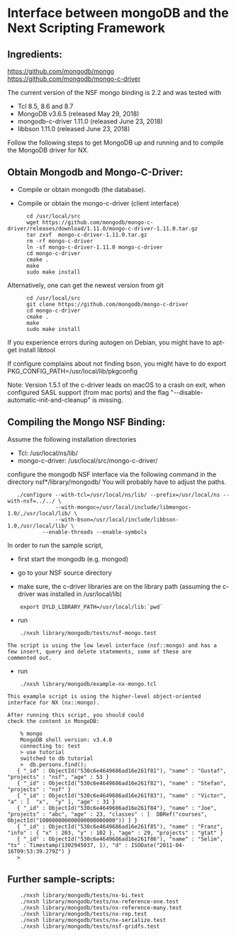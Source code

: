 
# Interface between mongoDB and the Next Scripting Framework #

## Ingredients: ##

  https://github.com/mongodb/mongo  
  https://github.com/mongodb/mongo-c-driver  

The current version of the NSF mongo binding is 2.2 and was
tested with
- Tcl 8.5, 8.6 and 8.7
- MongoDB v3.6.5 (released May 29, 2018)
- mongodb-c-driver 1.11.0 (released June 23, 2018)
- libbson 1.11.0 (released June 23, 2018)

Follow the following steps to get MongoDB up and running
and to compile the MongoDB driver for NX.


## Obtain Mongodb and Mongo-C-Driver: ##

- Compile or obtain mongodb (the database).

- Compile or obtain the mongo-c-driver (client interface)

````
      cd /usr/local/src
      wget https://github.com/mongodb/mongo-c-driver/releases/download/1.11.0/mongo-c-driver-1.11.0.tar.gz
      tar zxvf  mongo-c-driver-1.11.0.tar.gz
      rm -rf mongo-c-driver
      ln -sf mongo-c-driver-1.11.0 mongo-c-driver
      cd mongo-c-driver
      cmake .
      make
      sudo make install
````

  Alternatively, one can get the newest version from git

````
      cd /usr/local/src
      git clone https://github.com/mongodb/mongo-c-driver
      cd mongo-c-driver
      cmake .
      make
      sudo make install
````

  If you experience errors during autogen on Debian, you might have to
      apt-get install libtool

  If configure complains about not finding bson, you might have to do
      export PKG_CONFIG_PATH=/usr/local/lib/pkgconfig

  Note: Version 1.5.1 of the c-driver leads on macOS to a crash on
  exit, when configured SASL support (from mac ports) and the flag
  "--disable-automatic-init-and-cleanup" is missing.


## Compiling the Mongo NSF Binding: ##

Assume the following installation directories

  - Tcl:             /usr/local/ns/lib/
  - mongo-c-driver: /usr/local/src/mongo-c-driver/

configure the mongodb NSF interface via the following
command in the directory nsf*/library/mongodb/
You will probably have to adjust the paths.

````
   ./configure --with-tcl=/usr/local/ns/lib/ --prefix=/usr/local/ns --with-nsf=../../ \
               --with-mongoc=/usr/local/include/libmongoc-1.0/,/usr/local/lib/ \
               --with-bson=/usr/local/include/libbson-1.0,/usr/local/lib/ \
	       --enable-threads --enable-symbols
````

In order to run the sample script,
  * first start the mongodb (e.g. mongod)

  * go to your NSF source directory

  * make sure, the c-driver libraries are on the library path
    (assuming the c-driver was installed in /usr/local/lib)

````
    export DYLD_LIBRARY_PATH=/usr/local/lib:`pwd`
````

  * run

````
    ./nxsh library/mongodb/tests/nsf-mongo.test
````

    The script is using the low level interface (nsf::mongo) and has a
    few insert, query and delete statements, some of these are
    commented out.

 * run

````
    ./nxsh library/mongodb/example-nx-mongo.tcl
````

    This example script is using the higher-level object-oriented
    interface for NX (nx::mongo).

    After running this script, you should could
    check the content in MongoDB:

````
    % mongo
    MongoDB shell version: v3.4.0
    connecting to: test
    > use tutorial
    switched to db tutorial
    >  db.persons.find();
   { "_id" : ObjectId("530c6e4649686ad16e261f81"), "name" : "Gustaf", "projects" : "nsf", "age" : 53 }
   { "_id" : ObjectId("530c6e4649686ad16e261f82"), "name" : "Stefan", "projects" : "nsf" }
   { "_id" : ObjectId("530c6e4649686ad16e261f83"), "name" : "Victor", "a" : [  "x",  "y" ], "age" : 31 }
   { "_id" : ObjectId("530c6e4649686ad16e261f84"), "name" : "Joe", "projects" : "abc", "age" : 23, "classes" : [  DBRef("courses", ObjectId("100000000000000000000000")) ] }
   { "_id" : ObjectId("530c6e4649686ad16e261f85"), "name" : "Franz", "info" : { "x" : 203, "y" : 102 }, "age" : 29, "projects" : "gtat" }
   { "_id" : ObjectId("530c6e4649686ad16e261f86"), "name" : "Selim", "ts" : Timestamp(1302945037, 1), "d" : ISODate("2011-04-16T09:53:39.279Z") }
   >
````

## Further sample-scripts: ##

````
    ./nxsh library/mongodb/tests/nx-bi.test
    ./nxsh library/mongodb/tests/nx-reference-one.test
    ./nxsh library/mongodb/tests/nx-reference-many.test
    ./nxsh library/mongodb/tests/nx-rep.test
    ./nxsh library/mongodb/tests/nx-serialize.test
    ./nxsh library/mongodb/tests/nsf-gridfs.test
````

